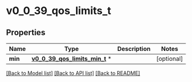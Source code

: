 # v0_0_39_qos_limits_t

## Properties
Name | Type | Description | Notes
------------ | ------------- | ------------- | -------------
**min** | [**v0_0_39_qos_limits_min_t**](v0_0_39_qos_limits_min.md) \* |  | [optional] 

[[Back to Model list]](../README.md#documentation-for-models) [[Back to API list]](../README.md#documentation-for-api-endpoints) [[Back to README]](../README.md)


